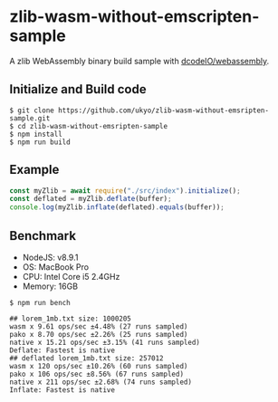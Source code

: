 # zlib-wasm-without-emscripten-sample

A zlib WebAssembly binary build sample with [dcodeIO/webassembly](https://github.com/dcodeIO/webassembly).

## Initialize and Build code

```
$ git clone https://github.com/ukyo/zlib-wasm-without-emsripten-sample.git
$ cd zlib-wasm-without-emsripten-sample
$ npm install
$ npm run build
``` 

## Example

```js
const myZlib = await require("./src/index").initialize();
const deflated = myZlib.deflate(buffer);
console.log(myZlib.inflate(deflated).equals(buffer));
```

## Benchmark

* NodeJS: v8.9.1
* OS: MacBook Pro
* CPU: Intel Core i5 2.4GHz 
* Memory: 16GB

```
$ npm run bench

## lorem_1mb.txt size: 1000205
wasm x 9.61 ops/sec ±4.48% (27 runs sampled)
pako x 8.70 ops/sec ±2.26% (25 runs sampled)
native x 15.21 ops/sec ±3.15% (41 runs sampled)
Deflate: Fastest is native
## deflated lorem_1mb.txt size: 257012
wasm x 120 ops/sec ±10.26% (60 runs sampled)
pako x 106 ops/sec ±8.56% (67 runs sampled)
native x 211 ops/sec ±2.68% (74 runs sampled)
Inflate: Fastest is native
```
